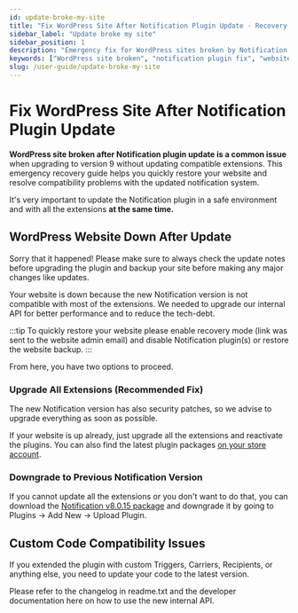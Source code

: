 ```yaml
---
id: update-broke-my-site
title: "Fix WordPress Site After Notification Plugin Update - Recovery Guide"
sidebar_label: "Update broke my site"
sidebar_position: 1
description: "Emergency fix for WordPress sites broken by Notification plugin v9 update. Learn how to restore your site, downgrade safely, and resolve compatibility issues."
keywords: ["WordPress site broken", "notification plugin fix", "website recovery", "plugin downgrade", "WordPress recovery mode", "site restore", "update compatibility"]
slug: /user-guide/update-broke-my-site
---
```


# Fix WordPress Site After Notification Plugin Update

**WordPress site broken after Notification plugin update is a common issue** when upgrading to version 9 without updating compatible extensions. This emergency recovery guide helps you quickly restore your website and resolve compatibility problems with the updated notification system.

It's very important to update the Notification plugin in a safe environment and with all the extensions **at the same time.** 

## WordPress Website Down After Update

Sorry that it happened! Please make sure to always check the update notes before upgrading the plugin and backup your site before making any major changes like updates.

Your website is down because the new Notification version is not compatible with most of the extensions. We needed to upgrade our internal API for better performance and to reduce the tech-debt.

:::tip
To quickly restore your website please enable recovery mode (link was sent to the website admin email) and disable Notification plugin(s) or restore the website backup.
:::

From here, you have two options to proceed.

### Upgrade All Extensions (Recommended Fix)

The new Notification version has also security patches, so we advise to upgrade everything as soon as possible.

If your website is up already, just upgrade all the extensions and reactivate the plugins. You can also find the latest plugin packages [on your store account](https://bracketspace.com/dashboard/).

### Downgrade to Previous Notification Version

If you cannot update all the extensions or you don't want to do that, you can download the [Notification v8.0.15 package](https://downloads.wordpress.org/plugin/notification.8.0.15.zip) and downgrade it by going to Plugins -> Add New -> Upload Plugin.

## Custom Code Compatibility Issues

If you extended the plugin with custom Triggers, Carriers, Recipients, or anything else, you need to update your code to the latest version.

Please refer to the changelog in readme.txt and the developer documentation here on how to use the new internal API.